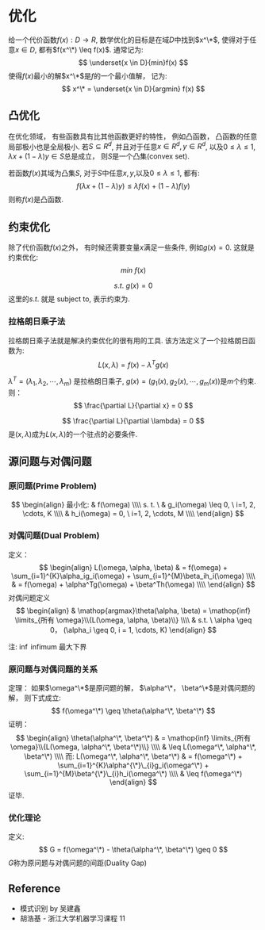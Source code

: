 # 优化
给一个代价函数$f(x): D \rightarrow R$, 数学优化的目标是在域$D$中找到$x^\*$, 使得对于任意$x \in D$, 都有$f(x^\*) \leq f(x)$.
通常记为:
$$
\underset{x \in D}{min}f(x)
$$
使得$f(x)$最小的解$x^\*$是$f$的一个最小值解， 记为:
$$
x^\* = \underset{x \in D}{argmin} f(x)
$$

## 凸优化
在优化领域， 有些函数具有比其他函数更好的特性， 例如凸函数， 凸函数的任意局部极小也是全局极小. 
若$S \subseteq R^d$, 并且对于任意$x \in R^d, y \in R^d$, 以及$0 \leq \lambda \leq 1$, $\lambda x + (1 - \lambda) y \in S$总是成立， 则$S$是一个凸集(convex set).

若函数$f(x)$其域为凸集$S$, 对于$S$中任意$x, y$,以及$0 \leq \lambda \leq 1$, 都有:
$$
f(\lambda x + (1 - \lambda) y) \leq \lambda f(x) + (1 - \lambda)f(y)
$$
则称$f(x)$是凸函数.

## 约束优化
除了代价函数$f(x)$之外， 有时候还需要变量$x$满足一些条件, 例如$g(x) = 0$.  这就是约束优化:
$$
min\ f(x)
$$

$$
s.t.\ g(x)=0
$$
这里的$s.t.$ 就是 subject to, 表示约束为.

### 拉格朗日乘子法
拉格朗日乘子法就是解决约束优化的很有用的工具. 该方法定义了一个拉格朗日函数为:
$$
L(x, \lambda) = f(x) - \lambda ^T g(x)
$$

$\lambda ^T = (\lambda_1, \lambda_2, \cdots, \lambda_m)$ 是拉格朗日乘子, $g(x) = (g_1(x), g_2(x), \cdots, g_m(x))$是$m$个约束.
则：
$$
\frac{\partial L}{\partial x} = 0
$$

$$
\frac{\partial L}{\partial \lambda} = 0
$$
是$(x, \lambda)$成为$L(x, \lambda)$的一个驻点的必要条件.

## 源问题与对偶问题
### 原问题(Prime Problem)
$$
\begin{align}
 最小化: & f(\omega) \\\\
 s. t. \ & g_i(\omega) \leq 0, \  i=1, 2, \cdots, K \\\\
& h_i(\omega) = 0, \ i=1, 2, \cdots, M \\\\
\end{align}
$$

### 对偶问题(Dual Problem)
定义： 
$$
\begin{align}
L(\omega, \alpha, \beta) & = f(\omega) + \sum_{i=1}^{K}\alpha_ig_i(\omega) + \sum_{i=1}^{M}\beta_ih_i(\omega) \\\\
& = f(\omega) + \alpha^Tg(\omega) + \beta^Th(\omega) \\\\
\end{align}
$$
对偶问题定义
$$
\begin{align}
& \mathop{argmax}\theta(\alpha, \beta) = \mathop{inf} \limits_{所有 \omega}\\{L(\omega, \alpha, \beta)\\} \\\\
& s.t. \ \alpha \geq 0， (\alpha_i \geq 0, i = 1, \cdots, K)
\end{align}
$$

注: $\inf$ infimum  最大下界

### 原问题与对偶问题的关系
定理： 如果$\omega^\*$是原问题的解， $\alpha^\*， \beta^\*$是对偶问题的解， 则下式成立:
$$
f(\omega^\*) \geq \theta(\alpha^\*, \beta^\*)
$$
证明：
$$
\begin{align}
\theta(\alpha^\*, \beta^\*) & =  \mathop{inf} \limits_{所有 \omega}\\{L(\omega, \alpha^\*, \beta^\*)\\} \\\\
& \leq L(\omega^\*, \alpha^\*, \beta^\*) \\\\
而: L(\omega^\*, \alpha^\*, \beta^\*) & = f(\omega^\*) + \sum_{i=1}^{K}\alpha^{\*}\_{i}g_i(\omega^\*) + \sum_{i=1}^{M}\beta^{\*}\_{i}h_i(\omega^\*) \\\\
& \leq f(\omega^\*)
\end{align}
$$
证毕.

### 优化理论
定义:
$$
G = f(\omega^\*) - \theta(\alpha^\*, \beta^\*) \geq 0
$$
$G$称为原问题与对偶问题的间距(Duality Gap)

## Reference
* 模式识别 by 吴建鑫
* 胡浩基 - 浙江大学机器学习课程 11
